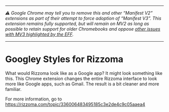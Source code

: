 --------

_⚠ Google Chrome may tell you to remove this and other “Manifest V2” extensions as part of their attempt to force adoption of “Manifest V3”.  This extension remains fully supported, but will remain on MV2 as long as possible to retain support for older Chromebooks and oppose [other issues with MV3 highlighted by the EFF](https://www.eff.org/deeplinks/2021/12/googles-manifest-v3-still-hurts-privacy-security-innovation)._

--------

# Googley Styles for Rizzoma

What would Rizzoma look like as a Google app?  It might look something like this.  This Chrome extension changes the entire Rizzoma interface to look more like Google apps, such as Gmail.  The result is a bit cleaner and more familiar.

For more information, go to https://rizzoma.com/topic/336006483495185c3e2de4c9c05aaea4
